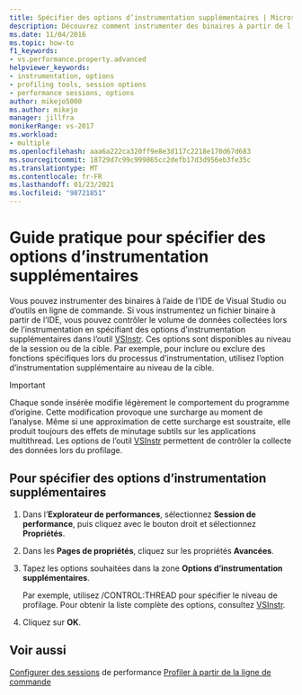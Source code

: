 ```yaml
---
title: Spécifier des options d’instrumentation supplémentaires | Microsoft Docs
description: Découvrez comment instrumenter des binaires à partir de l’IDE de Visual Studio ou à l’aide d’outils en ligne de commande.
ms.date: 11/04/2016
ms.topic: how-to
f1_keywords:
- vs.performance.property.advanced
helpviewer_keywords:
- instrumentation, options
- profiling tools, session options
- performance sessions, options
author: mikejo5000
ms.author: mikejo
manager: jillfra
monikerRange: vs-2017
ms.workload:
- multiple
ms.openlocfilehash: aaa6a222ca320ff9e8e3d117c2218e170d67d683
ms.sourcegitcommit: 18729d7c99c999865cc2defb17d3d956eb3fe35c
ms.translationtype: MT
ms.contentlocale: fr-FR
ms.lasthandoff: 01/23/2021
ms.locfileid: "98721851"
---
```

# <a name="how-to-specify-additional-instrumentation-options"></a>Guide pratique pour spécifier des options d’instrumentation supplémentaires

Vous pouvez instrumenter des binaires à l’aide de l’IDE de Visual Studio ou d’outils en ligne de commande. Si vous instrumentez un fichier binaire à partir de l’IDE, vous pouvez contrôler le volume de données collectées lors de l’instrumentation en spécifiant des options d’instrumentation supplémentaires dans l’outil [VSInstr](../profiling/vsinstr.md). Ces options sont disponibles au niveau de la session ou de la cible. Par exemple, pour inclure ou exclure des fonctions spécifiques lors du processus d’instrumentation, utilisez l’option d’instrumentation supplémentaire au niveau de la cible.

> [!IMPORTANT]
> Chaque sonde insérée modifie légèrement le comportement du programme d’origine. Cette modification provoque une surcharge au moment de l’analyse. Même si une approximation de cette surcharge est soustraite, elle produit toujours des effets de minutage subtils sur les applications multithread. Les options de l’outil [VSInstr](../profiling/vsinstr.md) permettent de contrôler la collecte des données lors du profilage.

## <a name="to-specify-additional-instrumentation-option"></a>Pour spécifier des options d’instrumentation supplémentaires

1. Dans l’**Explorateur de performances**, sélectionnez **Session de performance**, puis cliquez avec le bouton droit et sélectionnez **Propriétés**.

2. Dans les **Pages de propriétés**, cliquez sur les propriétés **Avancées**.

3. Tapez les options souhaitées dans la zone **Options d’instrumentation supplémentaires**.

     Par exemple, utilisez /CONTROL:THREAD pour spécifier le niveau de profilage. Pour obtenir la liste complète des options, consultez [VSInstr](../profiling/vsinstr.md).

4. Cliquez sur **OK**.

## <a name="see-also"></a>Voir aussi

[Configurer des sessions](../profiling/configuring-performance-sessions.md) 
 de performance [Profiler à partir de la ligne de commande](../profiling/using-the-profiling-tools-from-the-command-line.md)
